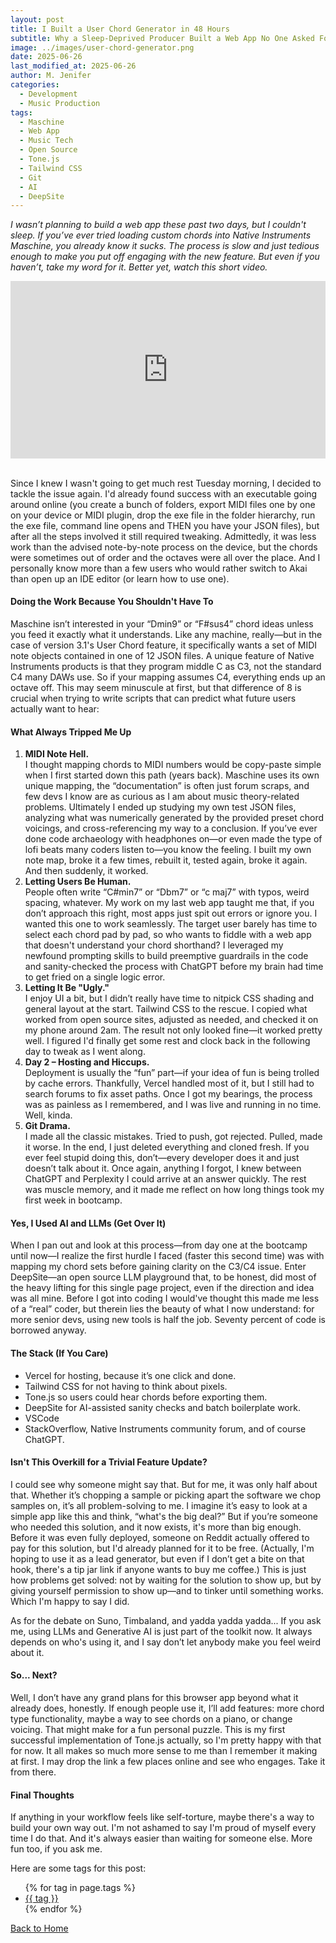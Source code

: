 ```yaml
---
layout: post
title: I Built a User Chord Generator in 48 Hours
subtitle: Why a Sleep-Deprived Producer Built a Web App No One Asked For
image: ../images/user-chord-generator.png
date: 2025-06-26
last_modified_at: 2025-06-26
author: M. Jenifer
categories:
  - Development
  - Music Production
tags:
  - Maschine
  - Web App
  - Music Tech
  - Open Source
  - Tone.js
  - Tailwind CSS
  - Git
  - AI
  - DeepSite
---
```


<link rel="stylesheet" type="text/css" href="./_css/styles.css">


<em>I wasn’t planning to build a web app these past two days, but I couldn't sleep. If you’ve ever tried loading custom chords into Native Instruments Maschine, you already know it sucks. The process is slow and just tedious enough to make you put off engaging with the new feature. But even if you haven’t, take my word for it. Better yet, watch this short video.</em>

<div style="position: relative; width: 100%; max-width: 100%; overflow: hidden; height: 0; padding-bottom: 56.25%;">
  <iframe src="https://www.youtube.com/embed/er8DLKgfzX0"
          style="position: absolute; top: 0; left: 0; width: 100%; height: 100%; border: 0;"
          allow="accelerometer; autoplay; clipboard-write; encrypted-media; gyroscope; picture-in-picture"
          allowfullscreen></iframe>
</div>

<br>

<p>Since I knew I wasn't going to get much rest Tuesday morning, I decided to tackle the issue again. I'd already found success with an executable going around online (you create a bunch of folders, export MIDI files one by one on your device or MIDI plugin, drop the exe file in the folder hierarchy, run the exe file, command line opens and THEN you have your JSON files), but after all the steps involved it still required tweaking. Admittedly, it was less work than the advised note-by-note process on the device, but the chords were sometimes out of order and the octaves were all over the place. And I personally know more than a few users who would rather switch to Akai than open up an IDE editor (or learn how to use one).</p>

<h4>Doing the Work Because You Shouldn't Have To</h4>

<p>Maschine isn’t interested in your “Dmin9” or “F#sus4” chord ideas unless you feed it exactly what it understands. Like any machine, really—but in the case of version 3.1's User Chord feature, it specifically wants a set of MIDI note objects contained in one of 12 JSON files. A unique feature of Native Instruments products is that they program middle C as C3, not the standard C4 many DAWs use. So if your mapping assumes C4, everything ends up an octave off. This may seem minuscule at first, but that difference of 8 is crucial when trying to write scripts that can predict what future users actually want to hear:</p>

<h4>What Always Tripped Me Up</h4>

<ol>
<li><b>MIDI Note Hell.</b><br>
I thought mapping chords to MIDI numbers would be copy-paste simple when I first started down this path (years back). Maschine uses its own unique mapping, the “documentation” is often just forum scraps, and few devs I know are as curious as I am about music theory-related problems. Ultimately I ended up studying my own test JSON files, analyzing what was numerically generated by the provided preset chord voicings, and cross-referencing my way to a conclusion. If you’ve ever done code archaeology with headphones on—or even made the type of lofi beats many coders listen to—you know the feeling. I built my own note map, broke it a few times, rebuilt it, tested again, broke it again. And then suddenly, it worked.</li>

<li><b>Letting Users Be Human.</b><br>
People often write “C#min7” or “Dbm7” or “c   maj7” with typos, weird spacing, whatever. My work on my last web app taught me that, if you don’t approach this right, most apps just spit out errors or ignore you. I wanted this one to work seamlessly. The target user barely has time to select each chord pad by pad, so who wants to fiddle with a web app that doesn't understand your chord shorthand? I leveraged my newfound prompting skills to build preemptive guardrails in the code and sanity-checked the process with ChatGPT before my brain had time to get fried on a single logic error.</li>

<li><b>Letting It Be "Ugly."</b><br>
I enjoy UI a bit, but I didn’t really have time to nitpick CSS shading and general layout at the start. Tailwind CSS to the rescue. I copied what worked from open source sites, adjusted as needed, and checked it on my phone around 2am. The result not only looked fine—it worked pretty well. I figured I'd finally get some rest and clock back in the following day to tweak as I went along.</li>

<li><b>Day 2 – Hosting and Hiccups.</b><br>
Deployment is usually the “fun” part—if your idea of fun is being trolled by cache errors. Thankfully, Vercel handled most of it, but I still had to search forums to fix asset paths. Once I got my bearings, the process was as painless as I remembered, and I was live and running in no time. Well, kinda.</li>

<li><b>Git Drama.</b><br>
I made all the classic mistakes. Tried to push, got rejected. Pulled, made it worse. In the end, I just deleted everything and cloned fresh. If you ever feel stupid doing this, don’t—every developer does it and just doesn’t talk about it. Once again, anything I forgot, I knew between ChatGPT and Perplexity I could arrive at an answer quickly. The rest was muscle memory, and it made me reflect on how long things took my first week in bootcamp.</li>
</ol>

<h4>Yes, I Used AI and LLMs (Get Over It)</h4>

<p>When I pan out and look at this process—from day one at the bootcamp until now—I realize the first hurdle I faced (faster this second time) was with mapping my chord sets before gaining clarity on the C3/C4 issue. Enter DeepSite—an open source LLM playground that, to be honest, did most of the heavy lifting for this single page project, even if the direction and idea was all mine. Before I got into coding I would've thought this made me less of a “real” coder, but therein lies the beauty of what I now understand: for more senior devs, using new tools is half the job. Seventy percent of code is borrowed anyway.</p>

<h4>The Stack (If You Care)</h4>

<ul>
<li>Vercel for hosting, because it’s one click and done.</li>
<li>Tailwind CSS for not having to think about pixels.</li>
<li>Tone.js so users could hear chords before exporting them.</li>
<li>DeepSite for AI-assisted sanity checks and batch boilerplate work.</li>
<li>VSCode</li>
<li>StackOverflow, Native Instruments community forum, and of course ChatGPT.</li>
</ul>

<h4>Isn't This Overkill for a Trivial Feature Update?</h4>

<p>I could see why someone might say that. But for me, it was only half about that. Whether it’s chopping a sample or picking apart the software we chop samples on, it’s all problem-solving to me. I imagine it’s easy to look at a simple app like this and think, “what's the big deal?” But if you’re someone who needed this solution, and it now exists, it's more than big enough. Before it was even fully deployed, someone on Reddit actually offered to pay for this solution, but I'd already planned for it to be free. (Actually, I'm hoping to use it as a lead generator, but even if I don’t get a bite on that hook, there's a tip jar link if anyone wants to buy me coffee.) This is just how problems get solved: not by waiting for the solution to show up, but by giving yourself permission to show up—and to tinker until something works. Which I'm happy to say I did.</p>

<p>As for the debate on Suno, Timbaland, and yadda yadda yadda... If you ask me, using LLMs and Generative AI is just part of the toolkit now. It always depends on who's using it, and I say don’t let anybody make you feel weird about it.</p>

<h4>So... Next?</h4>

<p>Well, I don’t have any grand plans for this browser app beyond what it already does, honestly. If enough people use it, I’ll add features: more chord type functionality, maybe a way to see chords on a piano, or change voicing. That might make for a fun personal puzzle. This is my first successful implementation of Tone.js actually, so I'm pretty happy with that for now. It all makes so much more sense to me than I remember it making at first. I may drop the link a few places online and see who engages. Take it from there.</p>

<h4>Final Thoughts</h4>

<p>If anything in your workflow feels like self-torture, maybe there's a way to build your own way out. I'm not ashamed to say I'm proud of myself every time I do that. And it's always easier than waiting for someone else. More fun too, if you ask me.</p>

<p>Here are some tags for this post:</p>
<ul>
{% for tag in page.tags %}
  <li><a href="/tags/{{ tag }}/">{{ tag }}</a></li>
{% endfor %}
</ul>

<p><a href="/">Back to Home</a></p>
